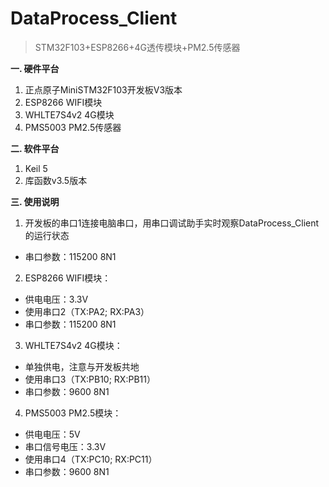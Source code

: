 # DataProcess_Client
> STM32F103+ESP8266+4G透传模块+PM2.5传感器  
  
**一. 硬件平台**  
1. 正点原子MiniSTM32F103开发板V3版本  
2. ESP8266 WIFI模块
3. WHLTE7S4v2 4G模块
4. PMS5003 PM2.5传感器

**二. 软件平台**  
1. Keil 5
2. 库函数v3.5版本

**三. 使用说明**  
1. 开发板的串口1连接电脑串口，用串口调试助手实时观察DataProcess_Client的运行状态
- 串口参数：115200 8N1
2. ESP8266 WIFI模块：  
- 供电电压：3.3V
- 使用串口2（TX:PA2; RX:PA3）
- 串口参数：115200 8N1
3. WHLTE7S4v2 4G模块：  
- 单独供电，注意与开发板共地
- 使用串口3（TX:PB10; RX:PB11）
- 串口参数：9600 8N1
4. PMS5003 PM2.5模块：  
- 供电电压：5V
- 串口信号电压：3.3V
- 使用串口4（TX:PC10; RX:PC11）
- 串口参数：9600 8N1
